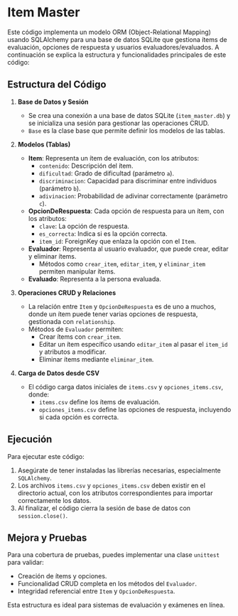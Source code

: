 # Item Master

Este código implementa un modelo ORM (Object-Relational Mapping) usando SQLAlchemy para una base de datos SQLite que gestiona ítems de evaluación, opciones de respuesta y usuarios evaluadores/evaluados. A continuación se explica la estructura y funcionalidades principales de este código:

## Estructura del Código

1. **Base de Datos y Sesión**
   - Se crea una conexión a una base de datos SQLite (`item_master.db`) y se inicializa una sesión para gestionar las operaciones CRUD.
   - `Base` es la clase base que permite definir los modelos de las tablas.

2. **Modelos (Tablas)**
   - **Item**: Representa un ítem de evaluación, con los atributos:
     - `contenido`: Descripción del ítem.
     - `dificultad`: Grado de dificultad (parámetro `a`).
     - `discriminacion`: Capacidad para discriminar entre individuos (parámetro `b`).
     - `adivinacion`: Probabilidad de adivinar correctamente (parámetro `c`).
   - **OpcionDeRespuesta**: Cada opción de respuesta para un ítem, con los atributos:
     - `clave`: La opción de respuesta.
     - `es_correcta`: Indica si es la opción correcta.
     - `item_id`: ForeignKey que enlaza la opción con el `Item`.
   - **Evaluador**: Representa al usuario evaluador, que puede crear, editar y eliminar ítems.
     - Métodos como `crear_item`, `editar_item`, y `eliminar_item` permiten manipular ítems.
   - **Evaluado**: Representa a la persona evaluada.

3. **Operaciones CRUD y Relaciones**
   - La relación entre `Item` y `OpcionDeRespuesta` es de uno a muchos, donde un ítem puede tener varias opciones de respuesta, gestionada con `relationship`.
   - Métodos de `Evaluador` permiten:
     - Crear ítems con `crear_item`.
     - Editar un ítem específico usando `editar_item` al pasar el `item_id` y atributos a modificar.
     - Eliminar ítems mediante `eliminar_item`.

4. **Carga de Datos desde CSV**
   - El código carga datos iniciales de `items.csv` y `opciones_items.csv`, donde:
     - `items.csv` define los ítems de evaluación.
     - `opciones_items.csv` define las opciones de respuesta, incluyendo si cada opción es correcta.

## Ejecución

Para ejecutar este código:

1. Asegúrate de tener instaladas las librerías necesarias, especialmente `SQLAlchemy`.
2. Los archivos `items.csv` y `opciones_items.csv` deben existir en el directorio actual, con los atributos correspondientes para importar correctamente los datos.
3. Al finalizar, el código cierra la sesión de base de datos con `session.close()`.

## Mejora y Pruebas

Para una cobertura de pruebas, puedes implementar una clase `unittest` para validar:

- Creación de ítems y opciones.
- Funcionalidad CRUD completa en los métodos del `Evaluador`.
- Integridad referencial entre `Item` y `OpcionDeRespuesta`.

Esta estructura es ideal para sistemas de evaluación y exámenes en línea.
